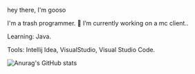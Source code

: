 hey there, I'm gooso

I'm a trash programmer.
🌋 I’m currently working on a mc client..

Learning: Java.

Tools:
Intellij Idea, VisualStudio, Visual Studio Code.

![Anurag's GitHub stats](https://github-readme-stats.vercel.app/api?username=deebeesea1&show_icons=true&theme=radical)

